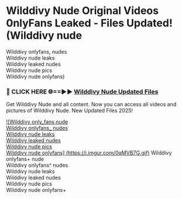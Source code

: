 # Wilddivy Nude Original Videos 0nlyFans Leaked - Files Updated! (Wilddivy nude<br>

Wilddivy onlyfans, nudes<br>
Wilddivy nude leaks<br>
Wilddivy leaked nudes<br>
Wilddivy nude pics<br>
Wilddivy nude onlyfans)

<h3>🔴 CLICK HERE 🌐==►► <a href="https://tinyurl.com/leaks-videos" rel="nofollow">Wilddivy Nude Updated Files</a></h3>

Get Wilddivy Nude and all content. Now you can access all videos and pictures of Wilddivy Nude. New Updated Files 2025!

[![Wilddivy only_fans nude<br>
Wilddivy onlyfans_ nudes<br>
Wilddivy nude leaks<br>
Wilddivy leaked nudes<br>
Wilddivy nude pics<br>
Wilddivy nude onlyfans]
(https://i.imgur.com/0qMVB7G.gif)](https://tinyurl.com/leaks-videos)
Wilddivy onlyfans+ nude<br>
Wilddivy onlyfans^ nudes<br>
Wilddivy nude leaks<br>
Wilddivy leaked nudes<br>
Wilddivy nude pics<br>
Wilddivy nude onlyfans+